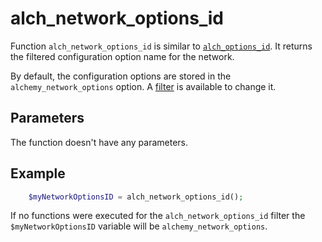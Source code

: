 # alch_network_options_id

Function `alch_network_options_id` is similar to [`alch_options_id`](alch_options_id.md). It returns the filtered configuration option name for the network.

By default, the configuration options are stored in the `alchemy_network_options` option. A [filter](/filters/alch_network_options_id.md) is available to change it.

## Parameters

The function doesn't have any parameters.

## Example

```php
    $myNetworkOptionsID = alch_network_options_id();
```

If no functions were executed for the `alch_network_options_id` filter the `$myNetworkOptionsID` variable will be `alchemy_network_options`.